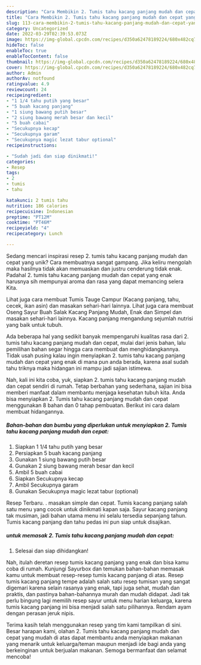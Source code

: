 ```yaml
---
description: "Cara Membikin 2. Tumis tahu kacang panjang mudah dan cepat yang Lezat"
title: "Cara Membikin 2. Tumis tahu kacang panjang mudah dan cepat yang Lezat"
slug: 113-cara-membikin-2-tumis-tahu-kacang-panjang-mudah-dan-cepat-yang-lezat
category: Uncategorized
date: 2022-03-29T02:39:53.073Z
image: https://img-global.cpcdn.com/recipes/d350a62478189224/680x482cq70/2-tumis-tahu-kacang-panjang-mudah-dan-cepat-foto-resep-utama.jpg
hideToc: false
enableToc: true
enableTocContent: false
thumbnail: https://img-global.cpcdn.com/recipes/d350a62478189224/680x482cq70/2-tumis-tahu-kacang-panjang-mudah-dan-cepat-foto-resep-utama.jpg
cover: https://img-global.cpcdn.com/recipes/d350a62478189224/680x482cq70/2-tumis-tahu-kacang-panjang-mudah-dan-cepat-foto-resep-utama.jpg
author: Admin
authorAv: notfound
ratingvalue: 4.9
reviewcount: 24
recipeingredient:
- "1 1/4 tahu putih yang besar"
- "5 buah kacang panjang"
- "1 siung bawang putih besar"
- "2 siung bawang merah besar dan kecil"
- "5 buah cabai"
- "Secukupnya kecap"
- "Secukupnya garam"
- "Secukupnya magic lezat tabur optional"
recipeinstructions:

- "Sudah jadi dan siap dinikmati!"
categories:
- Resep
tags:
- 2
- tumis
- tahu

katakunci: 2 tumis tahu 
nutrition: 186 calories
recipecuisine: Indonesian
preptime: "PT12M"
cooktime: "PT46M"
recipeyield: "4"
recipecategory: Lunch

---
```





Sedang mencari inspirasi resep 2. tumis tahu kacang panjang mudah dan cepat yang unik? Cara membuatnya sangat gampang. Jika keliru mengolah maka hasilnya tidak akan memuaskan dan justru cenderung tidak enak. Padahal 2. tumis tahu kacang panjang mudah dan cepat yang enak harusnya sih mempunyai aroma dan rasa yang dapat memancing selera Kita.





Lihat juga cara membuat Tumis Tauge Campur (Kacang panjang, tahu, cecek, ikan asin) dan masakan sehari-hari lainnya. Lihat juga cara membuat Oseng Sayur Buah Salak Kacang Panjang Mudah, Enak dan Simpel dan masakan sehari-hari lainnya. Kacang panjang mengandung sejumlah nutrisi yang baik untuk tubuh.

Ada beberapa hal yang sedikit banyak mempengaruhi kualitas rasa dari 2. tumis tahu kacang panjang mudah dan cepat, mulai dari jenis bahan, lalu pemilihan bahan segar hingga cara membuat dan menghidangkannya. Tidak usah pusing kalau ingin menyiapkan 2. tumis tahu kacang panjang mudah dan cepat yang enak di mana pun anda berada, karena asal sudah tahu triknya maka hidangan ini mampu jadi sajian istimewa.






Nah, kali ini kita coba, yuk, siapkan 2. tumis tahu kacang panjang mudah dan cepat sendiri di rumah. Tetap berbahan yang sederhana, sajian ini bisa memberi manfaat dalam membantu menjaga kesehatan tubuh kita. Anda bisa menyiapkan 2. Tumis tahu kacang panjang mudah dan cepat menggunakan 8 bahan dan 0 tahap pembuatan. Berikut ini cara dalam membuat hidangannya.

<!--inarticleads1-->

##### Bahan-bahan dan bumbu yang diperlukan untuk menyiapkan 2. Tumis tahu kacang panjang mudah dan cepat:

1. Siapkan 1 1/4 tahu putih yang besar
1. Persiapkan 5 buah kacang panjang
1. Gunakan 1 siung bawang putih besar
1. Gunakan 2 siung bawang merah besar dan kecil
1. Ambil 5 buah cabai
1. Siapkan Secukupnya kecap
1. Ambil Secukupnya garam
1. Gunakan Secukupnya magic lezat tabur (optional)


Resep Terbaru. . masakan simple dan cepat. Tumis kacang panjang salah satu menu yang cocok untuk dinikmati kapan saja. Sayur kacang panjang tak musiman, jadi bahan utama menu ini selalu tersedia sepanjang tahun. Tumis kacang panjang dan tahu pedas ini pun siap untuk disajikan. 

<!--inarticleads2-->

#####  untuk memasak 2. Tumis tahu kacang panjang mudah dan cepat:


1. Selesai dan siap dihidangkan!

Nah, itulah deretan resep tumis kacang panjang yang enak dan bisa kamu coba di rumah. Kunjungi Sayurbox dan temukan bahan-bahan memasak kamu untuk membuat resep-resep tumis kacang panjang di atas. Resep tumis kacang panjang tempe adalah salah satu resep tumisan yang sangat digemari karena selain rasanya yang enak, tapi juga sehat, mudah dan praktis, dan pastinya bahan-bahannya murah dan mudah didapat. Jadi tak perlu bingung lagi memilih resep sayur untuk menu harian keluarga, karena tumis kacang panjang ini bisa menjadi salah satu pilihannya. Rendam ayam dengan perasan jeruk nipis. 

Terima kasih telah menggunakan resep yang tim kami tampilkan di sini. Besar harapan kami, olahan 2. Tumis tahu kacang panjang mudah dan cepat yang mudah di atas dapat membantu anda menyiapkan makanan yang menarik untuk keluarga/teman maupun menjadi ide bagi anda yang berkeinginan untuk berjualan makanan. Semoga bermanfaat dan selamat mencoba!
